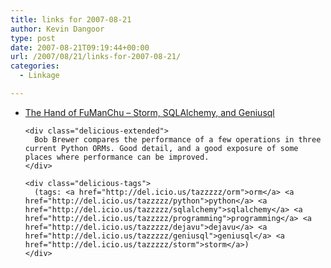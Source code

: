 ```yaml
---
title: links for 2007-08-21
author: Kevin Dangoor
type: post
date: 2007-08-21T09:19:44+00:00
url: /2007/08/21/links-for-2007-08-21/
categories:
  - Linkage

---
```

<ul class="delicious">
  <li>
    <div class="delicious-link">
      <a href="http://www.aminus.org/blogs/index.php/fumanchu/2007/08/18/storm_sqlalchemy_and_geniusql">The Hand of FuManChu &#8211; Storm, SQLAlchemy, and Geniusql</a>
    </div>
    
    <div class="delicious-extended">
      Bob Brewer compares the performance of a few operations in three current Python ORMs. Good detail, and a good exposure of some places where performance can be improved.
    </div>
    
    <div class="delicious-tags">
      (tags: <a href="http://del.icio.us/tazzzzz/orm">orm</a> <a href="http://del.icio.us/tazzzzz/python">python</a> <a href="http://del.icio.us/tazzzzz/sqlalchemy">sqlalchemy</a> <a href="http://del.icio.us/tazzzzz/programming">programming</a> <a href="http://del.icio.us/tazzzzz/dejavu">dejavu</a> <a href="http://del.icio.us/tazzzzz/geniusql">geniusql</a> <a href="http://del.icio.us/tazzzzz/storm">storm</a>)
    </div>
  </li>
</ul>